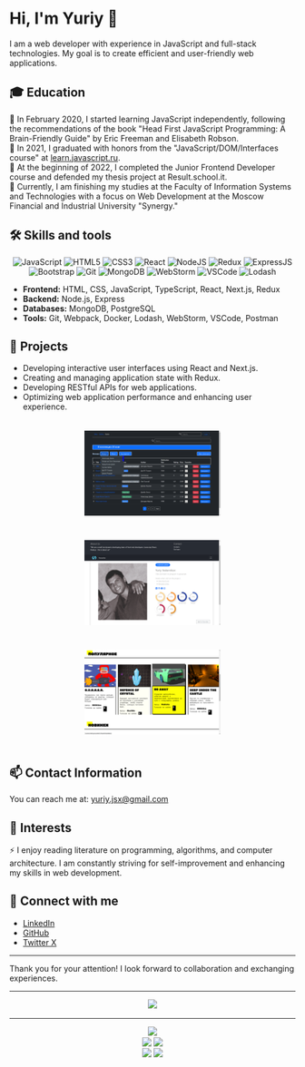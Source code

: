 # Hi, I'm Yuriy 👋

I am a web developer with experience in JavaScript and full-stack technologies. My goal is to create efficient and user-friendly web applications.

## 🎓 Education
🔭 In February 2020, I started learning JavaScript independently, following the recommendations of the book "Head First JavaScript Programming: A Brain-Friendly Guide" by Eric Freeman and Elisabeth Robson.  
🔭 In 2021, I graduated with honors from the "JavaScript/DOM/Interfaces course" at [learn.javascript.ru](https://learn.javascript.ru/).  
🔭 At the beginning of 2022, I completed the Junior Frontend Developer course and defended my thesis project at Result.school.it.  
🌱 Currently, I am finishing my studies at the Faculty of Information Systems and Technologies with a focus on Web Development at the Moscow Financial and Industrial University "Synergy."

## 🛠 Skills and tools
<div align="center">
<img height="30" alt="JavaScript" title="JavaScript" src="https://github.com/js-neo/js-neo/blob/main/assets/javascript_shield.svg" />
<img height="30" alt="HTML5" title="HTML5" src="https://github.com/js-neo/js-neo/blob/main/assets/html-5.svg" />
<img height="30" alt="CSS3" title="CSS3" src="https://github.com/js-neo/js-neo/blob/main/assets/css-3.svg" />
<img height="30" alt="React" title="React" src="https://github.com/js-neo/js-neo/blob/main/assets/react_original_logo_icon_146374.svg" />
<img height="30" alt="NodeJS" title="NodeJS" src="https://github.com/js-neo/js-neo/blob/main/assets/nodejs_plain_logo_icon_146409.svg" />
<img height="30" alt="Redux" title="Redux" src="https://github.com/js-neo/js-neo/blob/main/assets/redux_original_logo_icon_146365.svg" />
<img height="30" alt="ExpressJS" title="ExpressJS" src="https://github.com/js-neo/js-neo/blob/main/assets/express_original_logo_icon_146527.svg" />
<img height="30" alt="Bootstrap" title="Bootstrap" src="https://github.com/js-neo/js-neo/blob/main/assets/bootstrap_plain_logo_icon_146619.svg" />
<img height="30" alt="Git" title="Git" src="https://github.com/js-neo/js-neo/blob/main/assets/git_plain_logo_icon_146507.svg" />
<img height="30" alt="MongoDB" title="MongoDB" src="https://github.com/js-neo/js-neo/blob/main/assets/mongodb_original_logo_icon_146424.svg" />
<img height="30" alt="WebStorm" title="WebStorm" src="https://github.com/js-neo/js-neo/blob/main/assets/webstorm-icon.svg" />
<img height="30" alt="VSCode" title="VSCode" src="https://github.com/js-neo/js-neo/blob/main/assets/file_type_vscode_icon_130084.svg" />
<img height="30" alt="Lodash" title="Lodash" src="https://github.com/js-neo/js-neo/blob/main/assets/lodash_logo_icon_168120.svg" />
</div>

- **Frontend:** HTML, CSS, JavaScript, TypeScript, React, Next.js, Redux
- **Backend:** Node.js, Express
- **Databases:** MongoDB, PostgreSQL
- **Tools:** Git, Webpack, Docker, Lodash, WebStorm, VSCode, Postman

## 🚀 Projects
- Developing interactive user interfaces using React and Next.js.
- Creating and managing application state with Redux.
- Developing RESTful APIs for web applications.
- Optimizing web application performance and enhancing user experience.

<div align="center">
  <img height="150" alt="Bookstore" src="https://github.com/js-neo/js-neo/blob/main/assets/project_screen.png?raw=true" style="margin: 20px;">
  <img height="150" alt="Developers team" src="https://github.com/js-neo/js-neo/blob/main/assets/developers_team.png?raw=true" style="margin: 20px;">
  <img height="150" alt="Pindie-startkid" src="https://github.com/js-neo/js-neo/blob/main/assets/pindie-startkid.png?raw=true" style="margin: 20px;">
</div>


## 📫 Contact Information
You can reach me at: [yuriy.jsx@gmail.com](mailto:yuriy.jsx@gmail.com)

## 🌱 Interests
⚡ I enjoy reading literature on programming, algorithms, and computer architecture. I am constantly striving for self-improvement and enhancing my skills in web development.

## 🔗 Connect with me
- [LinkedIn](https://ru.linkedin.com/in/yuriy-vedernikov)
- [GitHub](https://github.com/js-neo)
- [Twitter X](https://twitter.com/VedernikovYuriy)


---

Thank you for your attention! I look forward to collaboration and exchanging experiences.




---

<div align="center">
<img src="https://github-readme-stats.vercel.app/api?username=js-neo&hide=stars,issues&show_icons=true&theme=merko&bg_color=fdf6e3">
</div>

---

<div align="center">
<img src="https://github-profile-summary-cards.vercel.app/api/cards/profile-details?username=js-neo&theme=solarized">
</div>


<div align="center">
<img src="https://github-profile-summary-cards.vercel.app/api/cards/most-commit-language?username=js-neo&theme=solarized"/>
<img src="https://github-profile-summary-cards.vercel.app/api/cards/repos-per-language?username=js-neo&theme=solarized"/>
</div>

<div align="center">
<img src="https://github-profile-summary-cards.vercel.app/api/cards/stats?username=js-neo&theme=solarized"/>
<img src="https://github-profile-summary-cards.vercel.app/api/cards/productive-time?username=js-neo&theme=solarized"/>
</div>
